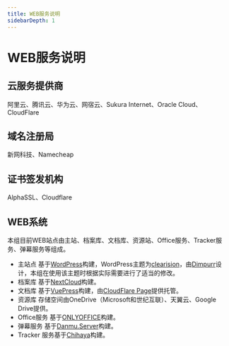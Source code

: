 ```yaml
---
title: WEB服务说明
sidebarDepth: 1
---
```


# WEB服务说明

## 云服务提供商　　
阿里云、腾讯云、华为云、网宿云、Sukura Internet、Oracle Cloud、CloudFlare

## 域名注册局　　　
新网科技、Namecheap

## 证书签发机构　　
AlphaSSL、Cloudflare

## WEB系统
本组目前WEB站点由主站、档案库、文档库、资源站、Office服务、Tracker服务、弹幕服务等组成。

* 主站点
基于[WordPress](https://wordpress.org/)构建，WordPress主题为[clearision](https://hanada.info/4350.html)，由[Dimpurr](http://blog.dimpurr.com/)设计，本组在使用该主题时根据实际需要进行了适当的修改。
* 档案库
基于[NextCloud](https://nextcloud.com/)构建。
* 文档库
基于[VuePress](https://vuepress.vuejs.org/)构建，由[CloudFlare Page](https://pages.cloudflare.com/)提供托管。
* 资源库
存储空间由OneDrive（Microsoft和世纪互联）、天翼云、Google Drive提供。
* Office服务
基于[ONLYOFFICE](https://www.onlyoffice.com/)构建。
* 弹幕服务
基于[Danmu.Server](https://github.com/u2sb/Danmu.Server)构建。
* Tracker
服务基于[Chihaya](https://github.com/chihaya/chihaya)构建。
